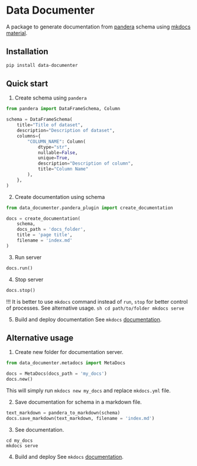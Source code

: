 # Data Documenter

A package to generate documentation from [pandera](https://pandera.readthedocs.io/en/stable/) schema using [mkdocs material](https://squidfunk.github.io/mkdocs-material/).

## Installation

```sh
pip install data-documenter
```

## Quick start

1. Create schema using `pandera`
```py
from pandera import DataFrameSchema, Column

schema = DataFrameSchema(
    title="Title of dataset",
    description="Description of dataset",
    columns={
        "COLUMN_NAME": Column(
            dtype="str",
            nullable=False,
            unique=True,
            description="Description of column",
            title="Column Name"
        ),
    },
)
```
2. Create documentation using schema
```py
from data_documenter.pandera_plugin import create_documentation

docs = create_documentation(
    schema, 
    docs_path = 'docs_folder', 
    title = 'page title',
    filename = 'index.md'
)
```

3. Run server
```py
docs.run()
```

4. Stop server
```py
docs.stop()
```

!!!
    It is better to use `mkdocs` command instead of `run`, `stop` for better control of processes. See alternative usage.
    ```sh
    cd path/to/folder
    mkdocs serve
    ```

5. Build and deploy documentation
See `mkdocs` [documentation](https://squidfunk.github.io/mkdocs-material/getting-started/).

## Alternative usage

1. Create new folder for documentation server.
```py
from data_documenter.metadocs import MetaDocs

docs = MetaDocs(docs_path = 'my_docs')
docs.new()
```
This will simply run `mkdocs new my_docs` and replace `mkdocs.yml` file.

2. Save documentation for schema in a markdown file.
```py
text_markdown = pandera_to_markdown(schema)
docs.save_markdown(text_markdown, filename = 'index.md')
```

3. See documentation.
```
cd my_docs
mkdocs serve
```

4. Build and deploy
See `mkdocs` [documentation](https://squidfunk.github.io/mkdocs-material/getting-started/).

